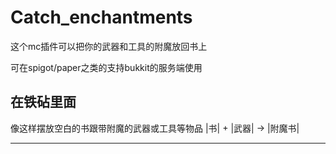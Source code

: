 # Catch_enchantments
这个mc插件可以把你的武器和工具的附魔放回书上

可在spigot/paper之类的支持bukkit的服务端使用

在铁砧里面
------
像这样摆放空白的书跟带附魔的武器或工具等物品
|书| + |武器| → |附魔书|

------
